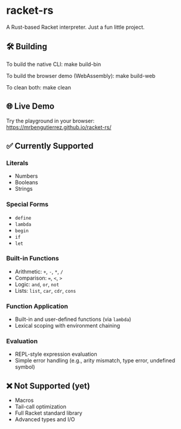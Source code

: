# racket-rs

A Rust-based Racket interpreter. Just a fun little project.

## 🛠 Building

To build the native CLI:
make build-bin

To build the browser demo (WebAssembly):
make build-web

To clean both:
make clean

## 🌐 Live Demo

Try the playground in your browser:  
https://mrbengutierrez.github.io/racket-rs/


## ✅ Currently Supported

### Literals
- Numbers
- Booleans
- Strings

### Special Forms
- `define`
- `lambda`
- `begin`
- `if`
- `let`

### Built-in Functions
- Arithmetic: `+`, `-`, `*`, `/`
- Comparison: `=`, `<`, `>`
- Logic: `and`, `or`, `not`
- Lists: `list`, `car`, `cdr`, `cons`

### Function Application
- Built-in and user-defined functions (via `lambda`)
- Lexical scoping with environment chaining

### Evaluation
- REPL-style expression evaluation
- Simple error handling (e.g., arity mismatch, type error, undefined symbol)

## ❌ Not Supported (yet)
- Macros
- Tail-call optimization
- Full Racket standard library
- Advanced types and I/O